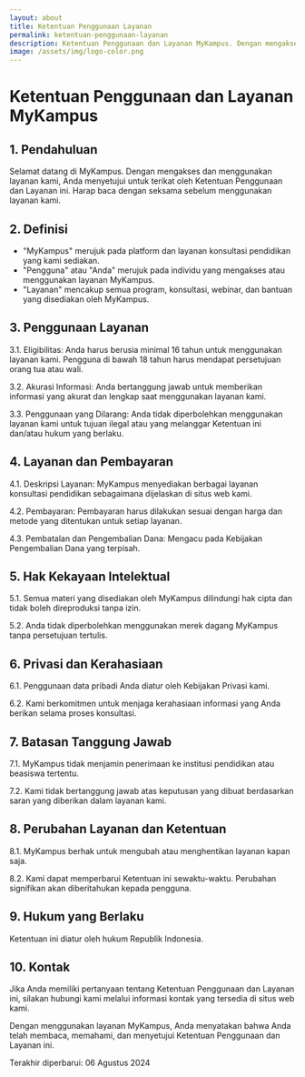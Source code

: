 ```yaml
---
layout: about
title: Ketentuan Penggunaan Layanan
permalink: ketentuan-penggunaan-layanan
description: Ketentuan Penggunaan dan Layanan MyKampus. Dengan mengakses dan menggunakan layanan kami, Anda menyetujui untuk terikat oleh Ketentuan ini.
image: /assets/img/logo-color.png
---
```



# Ketentuan Penggunaan dan Layanan MyKampus

## 1. Pendahuluan

Selamat datang di MyKampus. Dengan mengakses dan menggunakan layanan kami, Anda menyetujui untuk terikat oleh Ketentuan Penggunaan dan Layanan ini. Harap baca dengan seksama sebelum menggunakan layanan kami.

## 2. Definisi

- "MyKampus" merujuk pada platform dan layanan konsultasi pendidikan yang kami sediakan.
- "Pengguna" atau "Anda" merujuk pada individu yang mengakses atau menggunakan layanan MyKampus.
- "Layanan" mencakup semua program, konsultasi, webinar, dan bantuan yang disediakan oleh MyKampus.

## 3. Penggunaan Layanan

3.1. Eligibilitas: Anda harus berusia minimal 16 tahun untuk menggunakan layanan kami. Pengguna di bawah 18 tahun harus mendapat persetujuan orang tua atau wali.

3.2. Akurasi Informasi: Anda bertanggung jawab untuk memberikan informasi yang akurat dan lengkap saat menggunakan layanan kami.

3.3. Penggunaan yang Dilarang: Anda tidak diperbolehkan menggunakan layanan kami untuk tujuan ilegal atau yang melanggar Ketentuan ini dan/atau hukum yang berlaku.

## 4. Layanan dan Pembayaran

4.1. Deskripsi Layanan: MyKampus menyediakan berbagai layanan konsultasi pendidikan sebagaimana dijelaskan di situs web kami.

4.2. Pembayaran: Pembayaran harus dilakukan sesuai dengan harga dan metode yang ditentukan untuk setiap layanan.

4.3. Pembatalan dan Pengembalian Dana: Mengacu pada Kebijakan Pengembalian Dana yang terpisah.

## 5. Hak Kekayaan Intelektual

5.1. Semua materi yang disediakan oleh MyKampus dilindungi hak cipta dan tidak boleh direproduksi tanpa izin.

5.2. Anda tidak diperbolehkan menggunakan merek dagang MyKampus tanpa persetujuan tertulis.

## 6. Privasi dan Kerahasiaan

6.1. Penggunaan data pribadi Anda diatur oleh Kebijakan Privasi kami.

6.2. Kami berkomitmen untuk menjaga kerahasiaan informasi yang Anda berikan selama proses konsultasi.

## 7. Batasan Tanggung Jawab

7.1. MyKampus tidak menjamin penerimaan ke institusi pendidikan atau beasiswa tertentu.

7.2. Kami tidak bertanggung jawab atas keputusan yang dibuat berdasarkan saran yang diberikan dalam layanan kami.

## 8. Perubahan Layanan dan Ketentuan

8.1. MyKampus berhak untuk mengubah atau menghentikan layanan kapan saja.

8.2. Kami dapat memperbarui Ketentuan ini sewaktu-waktu. Perubahan signifikan akan diberitahukan kepada pengguna.

## 9. Hukum yang Berlaku

Ketentuan ini diatur oleh hukum Republik Indonesia.

## 10. Kontak

Jika Anda memiliki pertanyaan tentang Ketentuan Penggunaan dan Layanan ini, silakan hubungi kami melalui informasi kontak yang tersedia di situs web kami.

Dengan menggunakan layanan MyKampus, Anda menyatakan bahwa Anda telah membaca, memahami, dan menyetujui Ketentuan Penggunaan dan Layanan ini.

Terakhir diperbarui: 06 Agustus 2024
